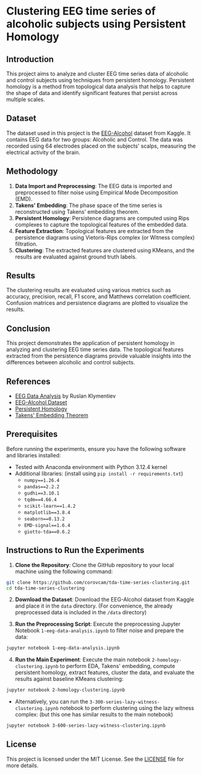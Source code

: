 # Clustering EEG time series of alcoholic subjects using Persistent Homology

## Introduction

This project aims to analyze and cluster EEG time series data of alcoholic and control subjects using techniques from persistent homology. Persistent homology is a method from topological data analysis that helps to capture the shape of data and identify significant features that persist across multiple scales.

## Dataset

The dataset used in this project is the [EEG-Alcohol](https://www.kaggle.com/nnair25/Alcoholics) dataset from Kaggle. It contains EEG data for two groups: Alcoholic and Control. The data was recorded using 64 electrodes placed on the subjects' scalps, measuring the electrical activity of the brain.

## Methodology

1. **Data Import and Preprocessing**: The EEG data is imported and preprocessed to filter noise using Empirical Mode Decomposition (EMD).
2. **Takens' Embedding**: The phase space of the time series is reconstructed using Takens' embedding theorem.
3. **Persistent Homology**: Persistence diagrams are computed using Rips complexes to capture the topological features of the embedded data.
4. **Feature Extraction**: Topological features are extracted from the persistence diagrams using Vietoris-Rips complex (or Witness complex) filtration.
5. **Clustering**: The extracted features are clustered using KMeans, and the results are evaluated against ground truth labels.

## Results

The clustering results are evaluated using various metrics such as accuracy, precision, recall, F1 score, and Matthews correlation coefficient. Confusion matrices and persistence diagrams are plotted to visualize the results.

## Conclusion

This project demonstrates the application of persistent homology in analyzing and clustering EEG time series data. The topological features extracted from the persistence diagrams provide valuable insights into the differences between alcoholic and control subjects.

## References

- [EEG Data Analysis](https://www.kaggle.com/code/ruslankl/eeg-data-analysis) by Ruslan Klymentiev
- [EEG-Alcohol Dataset](https://www.kaggle.com/nnair25/Alcoholics)
- [Persistent Homology](https://en.wikipedia.org/wiki/Persistent_homology)
- [Takens' Embedding Theorem](https://en.wikipedia.org/wiki/Takens%27s_theorem)

## Prerequisites

Before running the experiments, ensure you have the following software and libraries installed:

- Tested with Anaconda environment with Python 3.12.4 kernel
- Additional libraries: (install using `pip install -r requirements.txt`)
  - `numpy==1.26.4`
  - `pandas==2.2.2`
  - `gudhi==3.10.1`
  - `tqdm==4.66.4`
  - `scikit-learn==1.4.2`
  - `matplotlib==3.8.4`
  - `seaborn==0.13.2`
  - `EMD-signal==1.6.4`
  - `giotto-tda==0.6.2`

## Instructions to Run the Experiments

1. **Clone the Repository**: Clone the GitHub repository to your local machine using the following command:

  ```bash
  git clone https://github.com/corovcam/tda-time-series-clustering.git
  cd tda-time-series-clustering
  ```

2. **Download the Dataset**: Download the EEG-Alcohol dataset from Kaggle and place it in the `data` directory. (For convenience, the already preprocessed data is included in the `/data` directory)

3. **Run the Preprocessing Script**: Execute the preprocessing Jupyter Notebook `1-eeg-data-analysis.ipynb` to filter noise and prepare the data:
   
  ```bash
  jupyter notebook 1-eeg-data-analysis.ipynb
  ```

4. **Run the Main Experiment**: Execute the main notebook `2-homology-clustering.ipynb` to perform EDA, Takens' embedding, compute persistent homology, extract features, cluster the data, and evaluate the results against baseline KMeans clustering:

  ```bash
  jupyter notebook 2-homology-clustering.ipynb
  ```

  - Alternatively, you can run the `3-300-series-lazy-witness-clustering.ipynb` notebook to perform clustering using the lazy witness complex: (but this one has similar results to the main notebook)

  ```bash
  jupyter notebook 3-600-series-lazy-witness-clustering.ipynb
  ```

## License

This project is licensed under the MIT License. See the [LICENSE](LICENSE) file for more details.